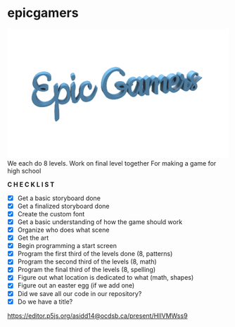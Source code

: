 # epicgamers
![epicc](https://github.com/VEESCREAMS/epicgamers/blob/master/epiclogo_gamer.png)
We each do 8 levels. Work on final level together
For making a game for high school

**C H E C K L I S T**
- [x] Get a basic storyboard done
- [x] Get a finalized storyboard done
- [x] Create the custom font
- [x] Get a basic understanding of how the game should work
- [x] Organize who does what scene
- [x] Get the art
- [x] Begin programming a start screen
- [x] Program the first third of the levels done (8, patterns)
- [x] Program the second third of the levels (8, math)
- [x] Program the final third of the levels (8, spelling)
- [x] Figure out what location is dedicated to what (math, shapes)
- [x] Figure out an easter egg (if we add one)
- [x] Did we save all our code in our repository?
- [x] Do we have a title?

https://editor.p5js.org/asidd14@ocdsb.ca/present/HlIVMWss9
